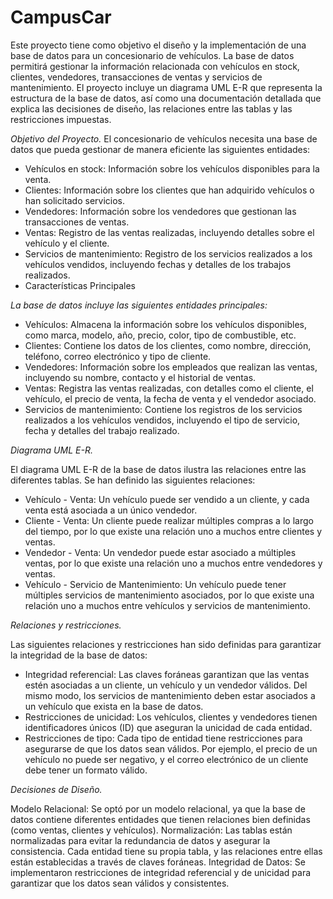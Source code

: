 # CampusCar
Este proyecto tiene como objetivo el diseño y la implementación de una base de datos para un concesionario de vehículos. La base de datos permitirá gestionar la información relacionada con vehículos en stock, clientes, vendedores, transacciones de ventas y servicios de mantenimiento. El proyecto incluye un diagrama UML E-R que representa la estructura de la base de datos, así como una documentación detallada que explica las decisiones de diseño, las relaciones entre las tablas y las restricciones impuestas.

*Objetivo del Proyecto.*
El concesionario de vehículos necesita una base de datos que pueda gestionar de manera eficiente las siguientes entidades:

- Vehículos en stock: Información sobre los vehículos disponibles para la venta.
- Clientes: Información sobre los clientes que han adquirido vehículos o han solicitado servicios.
- Vendedores: Información sobre los vendedores que gestionan las transacciones de ventas.
- Ventas: Registro de las ventas realizadas, incluyendo detalles sobre el vehículo y el cliente.
- Servicios de mantenimiento: Registro de los servicios realizados a los vehículos vendidos, incluyendo fechas y detalles de los trabajos realizados.
- Características Principales
  
*La base de datos incluye las siguientes entidades principales:*

- Vehículos: Almacena la información sobre los vehículos disponibles, como marca, modelo, año, precio, color, tipo de combustible, etc.
- Clientes: Contiene los datos de los clientes, como nombre, dirección, teléfono, correo electrónico y tipo de cliente.
- Vendedores: Información sobre los empleados que realizan las ventas, incluyendo su nombre, contacto y el historial de ventas.
- Ventas: Registra las ventas realizadas, con detalles como el cliente, el vehículo, el precio de venta, la fecha de venta y el vendedor asociado.
- Servicios de mantenimiento: Contiene los registros de los servicios realizados a los vehículos vendidos, incluyendo el tipo de servicio, fecha y detalles del trabajo realizado.
  
*Diagrama UML E-R.*

El diagrama UML E-R de la base de datos ilustra las relaciones entre las diferentes tablas. Se han definido las siguientes relaciones:

- Vehículo - Venta: Un vehículo puede ser vendido a un cliente, y cada venta está asociada a un único vendedor.
- Cliente - Venta: Un cliente puede realizar múltiples compras a lo largo del tiempo, por lo que existe una relación uno a muchos entre clientes y ventas.
- Vendedor - Venta: Un vendedor puede estar asociado a múltiples ventas, por lo que existe una relación uno a muchos entre vendedores y ventas.
- Vehículo - Servicio de Mantenimiento: Un vehículo puede tener múltiples servicios de mantenimiento asociados, por lo que existe una relación uno a muchos entre vehículos y servicios de mantenimiento.

*Relaciones y restricciones.*

Las siguientes relaciones y restricciones han sido definidas para garantizar la integridad de la base de datos:

- Integridad referencial: Las claves foráneas garantizan que las ventas estén asociadas a un cliente, un vehículo y un vendedor válidos. Del mismo modo, los servicios de mantenimiento deben estar asociados a un vehículo que exista en la base de datos.
- Restricciones de unicidad: Los vehículos, clientes y vendedores tienen identificadores únicos (ID) que aseguran la unicidad de cada entidad.
- Restricciones de tipo: Cada tipo de entidad tiene restricciones para asegurarse de que los datos sean válidos. Por ejemplo, el precio de un vehículo no puede ser negativo, y el correo electrónico de un cliente debe tener un formato válido.


*Decisiones de Diseño.*

Modelo Relacional: Se optó por un modelo relacional, ya que la base de datos contiene diferentes entidades que tienen relaciones bien definidas (como ventas, clientes y vehículos).
Normalización: Las tablas están normalizadas para evitar la redundancia de datos y asegurar la consistencia. Cada entidad tiene su propia tabla, y las relaciones entre ellas están establecidas a través de claves foráneas.
Integridad de Datos: Se implementaron restricciones de integridad referencial y de unicidad para garantizar que los datos sean válidos y consistentes.
